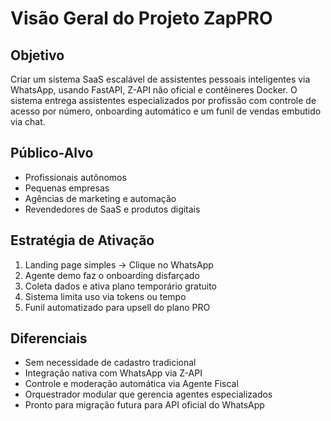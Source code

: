 # Visão Geral do Projeto ZapPRO

## Objetivo
Criar um sistema SaaS escalável de assistentes pessoais inteligentes via WhatsApp, usando FastAPI, Z-API não oficial e contêineres Docker. O sistema entrega assistentes especializados por profissão com controle de acesso por número, onboarding automático e um funil de vendas embutido via chat.

## Público-Alvo
- Profissionais autônomos
- Pequenas empresas
- Agências de marketing e automação
- Revendedores de SaaS e produtos digitais

## Estratégia de Ativação
1. Landing page simples → Clique no WhatsApp
2. Agente demo faz o onboarding disfarçado
3. Coleta dados e ativa plano temporário gratuito
4. Sistema limita uso via tokens ou tempo
5. Funil automatizado para upsell do plano PRO

## Diferenciais
- Sem necessidade de cadastro tradicional
- Integração nativa com WhatsApp via Z-API
- Controle e moderação automática via Agente Fiscal
- Orquestrador modular que gerencia agentes especializados
- Pronto para migração futura para API oficial do WhatsApp
